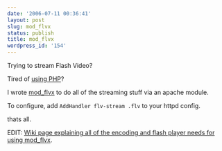 ```yaml
---
date: '2006-07-11 00:36:41'
layout: post
slug: mod_flvx
status: publish
title: mod_flvx
wordpress_id: '154'
---
```


Trying to stream Flash Video?

Tired of [using PHP](http://www.asvguy.com/2005/11/streaming_flash.html)?

I wrote [mod_flvx](http://people.apache.org/~pquerna/modules/mod_flvx.c) to do all of the streaming stuff via an apache module.

To configure, add `AddHandler flv-stream .flv` to your httpd config.

thats all.

EDIT: [Wiki page explaining all of the encoding and flash player needs for using mod_flvx](http://www.mosalov.com/wiki/Flash_streaming_with_mod_flvx).
